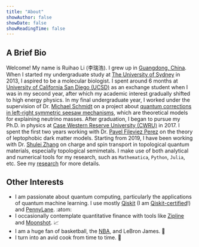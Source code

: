 ```yaml
---
title: "About"
showAuthor: false
showDate: false
showReadingTime: false
---
```



<!-- ### Education

<kbd>2017.8 - present</kbd> &ensp;&ensp;
**Ph.D. in Physics**, *Case Western Reserve University*, USA.
<br> 
<kbd>2013.3 - 2016.11</kbd> &ensp;&ensp;
**B.Sc. Honours (Advanced)**, *The University of Sydney*, Australia.
<br>
<kbd>2013.3 - 2016.11</kbd> &ensp;&ensp;
**UCEAP Program**, *University of California San Diego*, USA. -->

<!-- --- -->


## A Brief Bio

Welcome! My name is Ruihao Li (李瑞浩). I grew up in [Guangdong, China](https://en.wikipedia.org/wiki/Guangdong). When I started my undergraduate study at [The University of Sydney](https://www.sydney.edu.au/) in 2013, I aspired to be a molecular biologist. I spent around 6 months at [University of California San Diego (UCSD)](https://ucsd.edu/) as an exchange student when I was in my second year, after which my academic interest gradually shifted to high energy physics. In my final undergraduate year, I worked under the supervision of Dr. [Michael Schmidt](https://michael.cai-schmidt.org/) on a project about [quantum corrections in left-right symmetric seesaw mechanisms](/files/Honours_Thesis.pdf), which are theoretical models for explaining neutrino masses. After graduation, I began to pursue my Ph.D. in physics at [Case Western Reserve University (CWRU)](https://case.edu/) in 2017. I spent the first two years working with Dr. [Pavel Fileviez Perez](https://fileviez.com/) on the theory of leptophobic dark matter models. Starting from 2019, I have been working with Dr. [Shulei Zhang](https://physics.case.edu/faculty/shulei-zhang/) on charge and spin transport in topological quantum materials, especially topological semimetals. I make use of both analytical and numerical tools for my research, such as `Mathematica`, `Python`, `Julia`, etc. See my [research](/research/) for more details.

## Other Interests

  - I am passionate about quantum computing, particularly the applications of quantum machine learning. I use mostly [Qiskit](https://qiskit.org/) (I am [Qiskit-certified](/files/IBM_Certified_Associate_Developer.pdf)!) and [PennyLane](https://pennylane.ai/). :atom:
  - I occasionally contemplate quantitative finance with tools like [Zipline](https://github.com/quantrocket-llc/zipline) and [Moonshot](https://github.com/quantrocket-llc/moonshot). :chart_with_upwards_trend:
  - I am a huge fan of basketball, the [NBA](https://www.nba.com/), and LeBron James. :crown:
  - I turn into an avid cook from time to time. :shallow_pan_of_food: